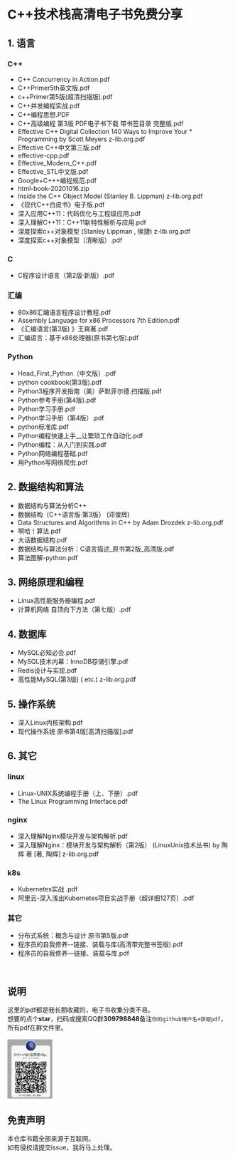 # C++技术栈高清电子书免费分享

## 1. 语言
### C++
* C++ Concurrency in Action.pdf
* C++Primer5th英文版.pdf
* c++Primer第5版(超清扫描版).pdf
* C++并发编程实战.pdf
* C++编程思想.PDF
* C++高级编程 第3版 PDF电子书下载 带书签目录 完整版.pdf
* Effective C++ Digital Collection 140 Ways to Improve Your * Programming by Scott Meyers z-lib.org.pdf
* Effective C++中文第三版.pdf
* effective-cpp.pdf
* Effective_Modern_C++.pdf
* Effective_STL中文版.pdf
* Google+C+++编程规范.pdf
* html-book-20201016.zip
* Inside the C++ Object Model (Stanley B. Lippman) z-lib.org.pdf
* 《现代C++白皮书》电子版.pdf
* 深入应用C++11：代码优化与工程级应用.pdf
* 深入理解C++11：C++11新特性解析与应用.pdf
* 深度探索c++对象模型 (Stanley Lippman , 侯捷) z-lib.org.pdf
* 深度探索c++对象模型（清晰版）.pdf
### C
* C程序设计语言（第2版·新版）.pdf
### 汇编
* 80x86汇编语言程序设计教程.pdf
* Assembly Language for x86 Processors 7th Edition.pdf
* 《汇编语言(第3版) 》王爽著.pdf
* 汇编语言：基于x86处理器(原书第七版).pdf 
### Python
* Head_First_Python（中文版）.pdf
* python cookbook(第3版).pdf
* Python3程序开发指南（美）萨默菲尔德.扫描版.pdf
* Python参考手册(第4版).pdf
* Python学习手册.pdf
* Python学习手册（第4版）.pdf
* python标准库.pdf
* Python编程快速上手__让繁琐工作自动化.pdf
* Python编程：从入门到实践.pdf
* Python网络编程基础.pdf
* 用Python写网络爬虫.pdf 

## 2. 数据结构和算法
* 数据结构与算法分析C++
* 数据结构（C++语言版·第3版） (邓俊辉)
* Data Structures and Algorithms in C++ by Adam Drozdek z-lib.org.pdf
* 啊哈！算法.pdf
* 大话数据结构.pdf
* 数据结构与算法分析：C语言描述_原书第2版_高清版.pdf
* 算法图解-python.pdf

## 3. 网络原理和编程
* Linux高性能服务器编程.pdf
* 计算机网络  自顶向下方法（第七版）.pdf


## 4. 数据库
* MySQL必知必会.pdf
* MySQL技术内幕：InnoDB存储引擎.pdf
* Redis设计与实现.pdf
* 高性能MySQL(第3版) ( etc.) z-lib.org.pdf

## 5. 操作系统
* 深入Linux内核架构.pdf
* 现代操作系统  原书第4版[高清扫描版].pdf

## 6. 其它
### linux
  * Linux-UNIX系统编程手册（上、下册）.pdf
  * The Linux Programming Interface.pdf
### nginx
   * 深入理解Nginx模块开发与架构解析.pdf
   * 深入理解Nginx：模块开发与架构解析（第2版） (LinuxUnix技术丛书) by 陶辉 著 [著, 陶辉] z-lib.org.pdf 

### k8s
* Kubernetes实战 .pdf
* 阿里云-深入浅出Kubernetes项目实战手册（超详细127页）.pdf

### 其它
* 分布式系统：概念与设计 原书第5版.pdf
* 程序员的自我修养--链接、装载与库(高清带完整书签版).pdf
* 程序员的自我修养—链接、装载与库.pdf

<br>

## 说明
这里的pdf都是我长期收藏的，电子书收集分类不易。  
想要的点个**star**，扫码或搜索QQ群**309798848**备注`你的github用户名+获取pdf`，所有pdf在群文件里。  
<br>
<img decoding="async" src="./QQ%E6%88%AA%E5%9B%BE20230107213649.png" width=20%>

## 免责声明
本仓库书籍全部来源于互联网。  
如有侵权请提交issue，我将马上处理。
